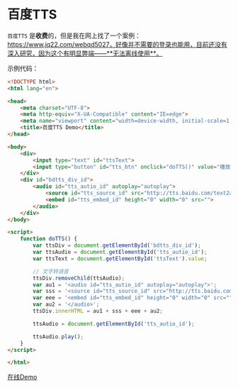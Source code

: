 # 百度TTS

`百度TTS` 是**收费**的，但是我在网上找了一个案例：https://www.jq22.com/webqd5027，好像并不需要的登录也能用，目前还没有深入研究，因为这个有明显弊端——**无法离线使用**。

示例代码：

```html
<!DOCTYPE html>
<html lang="en">

<head>
    <meta charset="UTF-8">
    <meta http-equiv="X-UA-Compatible" content="IE=edge">
    <meta name="viewport" content="width=device-width, initial-scale=1.0">
    <title>百度TTS Demo</title>
</head>

<body>
    <div>
        <input type="text" id="ttsText">
        <input type="button" id="tts_btn" onclick="doTTS()" value="播放">
    </div>
    <div id="bdtts_div_id">
        <audio id="tts_autio_id" autoplay="autoplay">
            <source id="tts_source_id" src="http://tts.baidu.com/text2audio?lan=zh&amp;ie=UTF-8&amp;spd=9&amp;per=3&amp;text=请输入文字" type="audio/mpeg">
            <embed id="tts_embed_id" height="0" width="0" src="">
        </audio>
    </div>
</body>

<script>
    function doTTS() {
        var ttsDiv = document.getElementById('bdtts_div_id');
        var ttsAudio = document.getElementById('tts_autio_id');
        var ttsText = document.getElementById('ttsText').value;

        // 文字转语音
        ttsDiv.removeChild(ttsAudio);
        var au1 = '<audio id="tts_autio_id" autoplay="autoplay">';
        var sss = '<source id="tts_source_id" src="http://tts.baidu.com/text2audio?lan=zh&ie=UTF-8&per=3&spd=9&text=' + ttsText + '" type="audio/mpeg">';
        var eee = '<embed id="tts_embed_id" height="0" width="0" src="">';
        var au2 = '</audio>';
        ttsDiv.innerHTML = au1 + sss + eee + au2;

        ttsAudio = document.getElementById('tts_autio_id');

        ttsAudio.play();
    }
</script>

</html>
```

[在线Demo](https://megrez-file.virtualbing.fun/Web/%E5%AE%9E%E8%B7%B5%E7%A7%AF%E7%B4%AF/%E8%AF%AD%E9%9F%B3%E6%92%AD%E6%8A%A5/%E7%99%BE%E5%BA%A6TTS/tts.html)
